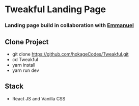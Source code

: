 # Tweakful Landing Page
### Landing page build in collaboration with [Emmanuel](https://github.com/25Emmanuel)


## Clone Project
- git clone https://github.com/hokageCodes/Tweakful.git
- cd Tweakful
- yarn install
- yarn run dev

## Stack
- React JS and Vanilla CSS